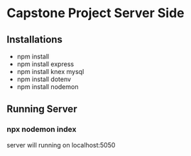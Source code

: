 # Capstone Project Server Side

## Installations
- npm install
- npm install express
- npm install knex mysql
- npm install dotenv
- npm install nodemon

## Running Server
### npx nodemon index
server will running on localhost:5050
